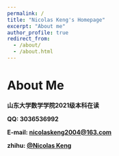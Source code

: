 ```yaml
---
permalink: /
title: "Nicolas Keng's Homepage"
excerpt: "About me"
author_profile: true
redirect_from: 
  - /about/
  - /about.html
---
```


About Me
======

**山东大学数学学院2021级本科在读**

**QQ: 3036536992**

**E-mail: nicolaskeng2004@163.com**

**zhihu: [@Nicolas Keng](https://www.zhihu.com/people/nicolas-keng)**
